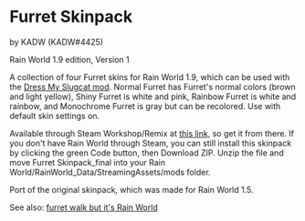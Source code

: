 # Furret Skinpack

by KADW (KADW#4425)

Rain World 1.9 edition, Version 1

A collection of four Furret skins for Rain World 1.9, which can be used with the [Dress My Slugcat mod](https://github.com/MatheusVigaro/DressMySlugcat/releases). Normal Furret has Furret's normal colors (brown and light yellow), Shiny Furret is white and pink, Rainbow Furret is white and rainbow, and Monochrome Furret is gray but can be recolored. Use with default skin settings on.

Available through Steam Workshop/Remix at [this link](https://steamcommunity.com/sharedfiles/filedetails/?id=2967714691), so get it from there. If you don't have Rain World through Steam, you can still install this skinpack by clicking the green Code button, then Download ZIP. Unzip the file and move Furret Skinpack_final into your Rain World/RainWorld_Data/StreamingAssets/mods folder.

Port of the original skinpack, which was made for Rain World 1.5.

See also: [furret walk but it's Rain World](https://www.youtube.com/watch?v=2ujHyJgQeOk)